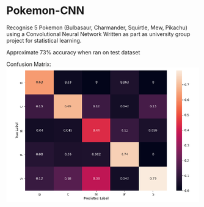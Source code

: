 # Pokemon-CNN
Recognise 5 Pokemon (Bulbasaur, Charmander, Squirtle, Mew, Pikachu) using a Convolutional Neural Network
Written as part as university group project for statistical learning.

Approximate 73% accuracy when ran on test dataset

Confusion Matrix:
![Screenshot](cnn_cm.png)
